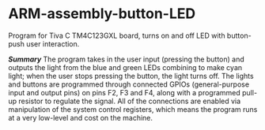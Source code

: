 # ARM-assembly-button-LED
Program for Tiva C TM4C123GXL board, turns on and off LED with button-push user interaction.

***Summary***
The program takes in the user input (pressing the button) and outputs the light from the blue and green LEDs combining to make cyan light; when the user stops pressing the button, the light turns off. The lights and buttons are programmed through connected GPIOs (general-purpose input and output pins) on pins F2, F3 and F4, along with a programmed pull-up resistor to regulate the signal. All of the connections are enabled via manipulation of the system control registers, which means the program runs at a very low-level and cost on the machine.
